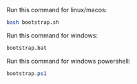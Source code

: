 Run this command for linux/macos:
```bash
bash bootstrap.sh
```

Run this command for windows:
```bash
bootstrap.bat
```

Run this command for windows powershell:
```powershell
bootstrap.ps1
```
